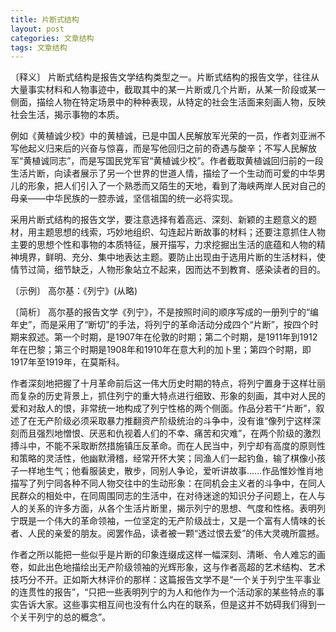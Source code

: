 ```yaml
---
title: 片断式结构
layout: post
categories: 文章结构
tags: 文章结构
---
```


〔释义〕 片断式结构是报告文学结构类型之一。片断式结构的报告文学，往往从大量事实材料和人物事迹中，截取其中的某一片断或几个片断，从某一阶段或某一侧面，描绘人物在特定场景中的种种表现，从特定的社会生活面来刻画人物，反映社会生活，揭示事物的本质。

例如《黄植诚少校》中的黄植诚，已是中国人民解放军光荣的一员，作者刘亚洲不写他起义归来后的兴奋与惊喜，而是写他回归之前的奇遇与酸辛；不写人民解放军“黄植诚同志”，而是写国民党军官“黄植诚少校”。作者截取黄植诚回归前的一段生活片断，向读者展示了另一个世界的世道人情，描绘了一个生动而可爱的中华男儿的形象，把人们引入了一个熟悉而又陌生的天地，看到了海峡两岸人民对自己的母亲——中华民族的一腔赤诚，坚信祖国的统一必将实现。

采用片断式结构的报告文学，要注意选择有着高远、深刻、新颖的主题意义的题材，用主题思想的线索，巧妙地组织、勾连起片断故事的材料；还要注意抓住人物主要的思想个性和事物的本质特征，展开描写，力求挖掘出生活的底蕴和人物的精神境界，鲜明、充分、集中地表达主题。要防止出现由于选用片断的生活材料，使情节过简，细节缺乏，人物形象站立不起来，因而达不到教育、感染读者的目的。

〔示例〕 高尔基：《列宁》(从略)

〔简析〕 高尔基的报告文学《列宁》，不是按照时间的顺序写成的一册列宁的“编年史”，而是采用了“断切”的手法，将列宁的革命活动分成四个“片断”，按四个时期来叙述。第一个时期，是1907年在伦敦的时期；第二个时期，是1911年到1912年在巴黎；第三个时期是1908年和1910年在意大利的加卜里；第四个时期，即1917年至1919年，在莫斯科。

作者深刻地把握了十月革命前后这一伟大历史时期的特点，将列宁置身于这样壮丽而复杂的历史背景上，抓住列宁的重大特点进行细致、形象的刻画，其中对人民的爱和对敌人的恨，非常统一地构成了列宁性格的两个侧面。作品分若干“片断”，叙述了在无产阶级必须采取暴力推翻资产阶级统治的斗争中，没有谁“像列宁这样深刻而且强烈地憎恨、厌恶和仇视着人们的不幸、痛苦和灾难”，在两个阶级的激烈搏斗中，不能不采取断然措施镇压反革命。而在人民当中，列宁却有高度的原则性和策略的灵活性，他幽默滑稽，经常开怀大笑；同渔人们一起钓鱼，输了棋像小孩子一样地生气；他看服装史，散步，同别人争论，爱听讲故事……作品惟妙惟肖地描写了列宁同各种不同人物交往中的生动形象：在同机会主义者的斗争中，在同人民群众的相处中，在同周围同志的生活中，在对待迷途的知识分子问题上，在人与人的关系的许多方面，从各个生活片断里，揭示列宁的思想、气度和性格。表明列宁既是一个伟大的革命领袖，一位坚定的无产阶级战士，又是一个富有人情味的长者、人民的亲爱的朋友。阅罢作品，读者被一颗“透过恨去爱”的伟大灵魂所震撼。

作者之所以能把一些似乎是片断的印象连缀成这样一幅深刻、清晰、令人难忘的画卷，如此出色地描绘出无产阶级领袖的光辉形象，这与作者高超的艺术结构、艺术技巧分不开。正如斯大林评价的那样：这篇报告文学不是“一个关于列宁生平事业的连贯性的报告”，“只把一些表明列宁的为人和他作为一个活动家的某些特点的事实告诉大家。这些事实相互间也没有什么内在的联系，但是这并不妨碍我们得到一个关干列宁的总的概念”。 